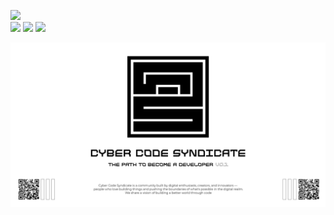 <p align="left"> 
<a h ref="https://discord.gg/n4SvjuCBY7 "><img src="https://img.shields.io/website?url=https%3A%2F%2Fdiscord.gg%2Fn4SvjuCBY7&style=social&logo=discord&logoColor=%23FFD400&labelColor=%23FFD400&color=%23FFD400&label=Discord%20Community"/><a/>
  <br/>
<img src="https://img.shields.io/github/languages/code-size/Kyonax/cyber-code-syndicate?logoColor=%23FFD400&labelColor=%23FFD400&color=%23FFD400"/>
<img src="https://img.shields.io/github/languages/top/Kyonax/cyber-code-syndicate?logoColor=%23FFD400&labelColor=%23FFD400&color=%23FFD400"/>
<img src="https://img.shields.io/github/last-commit/Kyonax/cyber-code-syndicate?logoColor=%23FFD400&labelColor=%23FFD400&color=%23FFD400"/>
<p/>

<p align="left">
  <a id="cover" href="#cover">
    <picture>
      <source media="(prefers-color-scheme: dark)" srcset="github/Cyber_Code_Syndicate_Dark.png">
      <img style="white-space:pre-wrap" alt="Cyber Code Syndicate — We share a vision of building a better world through code" src="github/Cyber_Code_Syndicate_Light.png">
    </picture>
  </a>
</p>
